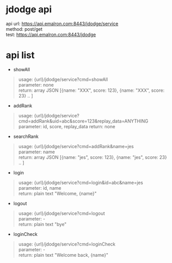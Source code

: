 jdodge api
==========
api url: https://api.emalron.com:8443/jdodge/service  
method: post/get  
test: https://api.emalron.com:8443/jdodge
  
  
# api list

* showAll
> usage: {url}/jdodge/service?cmd=showAll  
> parameter: none  
> return: array JSON [{name: "XXX", score: 123}, {name: "XXX", score: 23} .. ]  
  
* addRank  
> usage: {url}/jdodge/service?cmd=addRank&uid=abc&score=123&replay_data=ANYTHING
> parameter: id, score, replay_data
> return: none  
  
* searchRank  
> usage: {url}/jdodge/service?cmd=addRank&name=jes  
> parameter: name  
> return: array JSON [{name: "jes", score: 123}, {name: "jes", score: 23} .. ]  

* login  
> usage: {url}/jdodge/service?cmd=login&id=abc&name=jes  
> parameter: id, name  
> return: plain text "Welcome, {name}"  
  
* logout  
> usage: {url}/jdodge/service?cmd=logout  
> parameter: -  
> return: plain text "bye"  
  
* loginCheck  
> usage: {url}/jdodge/service?cmd=loginCheck  
> parameter: -  
> return: plain text "Welcome back, {name}"  
